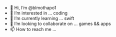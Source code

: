- 👋 Hi, I’m @blmothapo1
- 👀 I’m interested in ... coding
- 🌱 I’m currently learning ... swift
- 💞️ I’m looking to collaborate on ... games && apps
- 📫 How to reach me ...

<!---
blmothapo1/blmothapo1 is a ✨ special ✨ repository because its `README.md` (this file) appears on your GitHub profile.
You can click the Preview link to take a look at your changes.
--->
